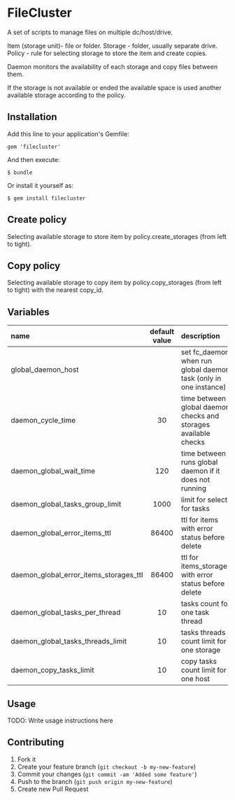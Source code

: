 # FileCluster

A set of scripts to manage files on multiple dc/host/drive.

Item (storage unit)- file or folder.
Storage - folder, usually separate drive.
Policy - rule for selecting storage to store the item and сreate copies.

Daemon monitors the availability of each storage and copy files between them.

If the storage is not available or ended the available space is used another available storage according to the policy.


## Installation

Add this line to your application's Gemfile:

    gem 'filecluster'

And then execute:

    $ bundle

Or install it yourself as:

    $ gem install filecluster

## Create policy

Selecting available storage to store item by policy.create_storages (from left to tight).
    
## Copy policy

Selecting available storage to copy item by policy.copy_storages (from left to tight) with the nearest copy_id.

## Variables

|name|default value|description|
|:---|:-----------:|:---------|
|global_daemon_host||set fc_daemon when run global daemon task (only in one instance)|
|daemon_cycle_time|30|time between global daemon checks and storages available checks|
|daemon_global_wait_time|120|time between runs global daemon if it does not running|
|daemon_global_tasks_group_limit|1000|limit for select for tasks|
|daemon_global_error_items_ttl|86400|ttl for items with error status before delete|
|daemon_global_error_items_storages_ttl|86400|ttl for items_storages with error status before delete|
|daemon_global_tasks_per_thread|10|tasks count for one task thread|
|daemon_global_tasks_threads_limit|10|tasks threads count limit for one storage|
|daemon_copy_tasks_limit|10|copy tasks count limit for one host|

## Usage

TODO: Write usage instructions here

## Contributing

1. Fork it
2. Create your feature branch (`git checkout -b my-new-feature`)
3. Commit your changes (`git commit -am 'Added some feature'`)
4. Push to the branch (`git push origin my-new-feature`)
5. Create new Pull Request
